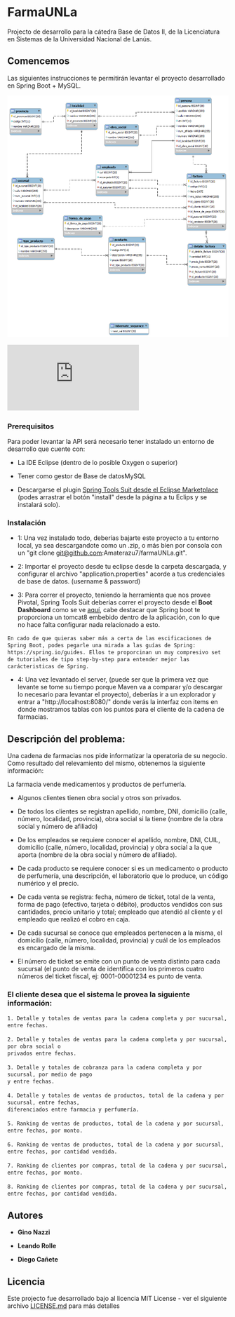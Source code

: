 # FarmaUNLa

Projecto de desarrollo para la cátedra Base de Datos II, de la Licenciatura en Sistemas de la Universidad Nacional de Lanús.

## Comencemos

Las siguientes instrucciones te permitirán levantar el proyecto desarrollado en Spring Boot + MySQL.

![-DER](http://github.com/Amaterazu7/farmaUNLa/blob/ac043b3eb9b53f88234ef3810f04e6081b142b08/DER.png)

![-Script con Set de Datos](http://github.com/Amaterazu7/farmaUNLa/blob/ac043b3eb9b53f88234ef3810f04e6081b142b08/ExportBase-21-06-2018.sql)

### Prerequisitos

Para poder levantar la API será necesario tener instalado un entorno de desarrollo que cuente con:

* La IDE Eclipse (dentro de lo posible Oxygen o superior)

* Tener como gestor de Base de datosMySQL

* Descargarse el plugin [Spring Tools Suit desde el Eclipse Marketplace](https://marketplace.eclipse.org/content/spring-tools-aka-spring-ide-and-spring-tool-suite) (podes arrastrar el botón "install" desde la página a tu Eclips y se instalará solo).

### Instalación

- 1: Una vez instalado todo, deberías bajarte este proyecto a tu entorno local, ya sea descargandote como un .zip, o más bien por consola con un "git clone git@github.com:Amaterazu7/farmaUNLa.git".

- 2: Importar el proyecto desde tu eclipse desde la carpeta descargada, y configurar el archivo "application.properties" acorde a tus credenciales de base de datos. (username & password)

- 3: Para correr el proyecto, teniendo la herramienta que nos provee Pivotal, Spring Tools Suit deberías correr el proyecto desde el **Boot Dashboard** como se ve [aquí](http://github.com/Amaterazu7/farmaUNLa/blob/ac043b3eb9b53f88234ef3810f04e6081b142b08/ExportBase-21-06-2018.sql), cabe destacar que Spring boot te proporciona un tomcat8 embebido dentro de la aplicación, con lo que no hace falta configurar nada relacionado a esto.

```
En cado de que quieras saber más a certa de las escificaciones de Spring Boot, podes pegarle una mirada a las guías de Spring: https://spring.io/guides. Ellos te proporcinan un muy compresivo set de tutoriales de tipo step-by-step para entender mejor las carácteristicas de Spring.
```

- 4: Una vez levantado el server, (puede ser que la primera vez que levante se tome su tiempo porque Maven va a comparar y/o descargar lo necesario para levantar el proyecto), deberías ir a un explorador y entrar a "http://localhost:8080/" donde verás la interfaz con items en donde mostramos tablas con los puntos para el cliente de la cadena de farmacias.

## Descripción del problema:

Una cadena de farmacias nos pide informatizar la operatoria de su negocio. Como resultado del relevamiento del mismo, obtenemos la siguiente información:

La farmacia vende medicamentos y productos de perfumería.

* Algunos clientes tienen obra social y otros son privados.

* De todos los clientes se registran apellido, nombre, DNI, domicilio (calle, número, localidad, provincia), obra social si la tiene (nombre de la obra social y número de afiliado)

* De los empleados se requiere conocer el apellido, nombre, DNI, CUIL, domicilio (calle, número, localidad, provincia) y obra social a la que aporta (nombre de la obra social y número de afiliado).

* De cada producto se requiere conocer si es un medicamento o producto de perfumería, una descripción, el laboratorio que lo produce, un código numérico y el precio.

* De cada venta se registra: fecha, número de ticket, total de la venta, forma de pago (efectivo, tarjeta o débito), productos vendidos con sus cantidades, precio unitario y total; empleado que atendió al cliente y el empleado que realizó el cobro en caja.

* De cada sucursal se conoce que empleados pertenecen a la misma, el domicilio (calle, número, localidad, provincia) y cuál de los empleados es encargado de la misma. 

* El número de ticket se emite con un punto de venta distinto para cada sucursal (el punto de venta de identifica con los primeros cuatro números del ticket fiscal, ej: 0001-00001234 es punto de venta.

### El cliente desea que el sistema le provea la siguiente información:

```
1. Detalle y totales de ventas para la cadena completa y por sucursal, entre fechas.

2. Detalle y totales de ventas para la cadena completa y por sucursal, por obra social o 
privados entre fechas.

3. Detalle y totales de cobranza para la cadena completa y por sucursal, por medio de pago 
y entre fechas.

4. Detalle y totales de ventas de productos, total de la cadena y por sucursal, entre fechas, 
diferenciados entre farmacia y perfumería.

5. Ranking de ventas de productos, total de la cadena y por sucursal, entre fechas, por monto.

6. Ranking de ventas de productos, total de la cadena y por sucursal, entre fechas, por cantidad vendida.

7. Ranking de clientes por compras, total de la cadena y por sucursal, entre fechas, por monto.

8. Ranking de clientes por compras, total de la cadena y por sucursal, entre fechas, por cantidad vendida.
```

## Autores

* **Gino Nazzi**

* **Leando Rolle**

* **Diego Cañete**

## Licencia

Este projecto fue desarrollado bajo al licencia MIT License - ver el siguiente archivo [LICENSE.md](LICENSE.md) para más detalles
